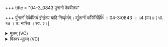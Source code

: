 +++
title = "04-3_0843 पुनानो देववीतय"

+++
पु꣣नानो꣢ दे꣣व꣡वी꣢तय꣣ इ꣡न्द्र꣢स्य याहि निष्कृ꣣त꣢म्। द्यु꣣तानो꣢ वा꣣जि꣡भि꣢र्हि꣣तः꣢ ॥ 04-3:0843 ॥ ॥4 (या)॥ [ धा. १७ । उ. नास्ति । स्व. २।]

<details><summary>मूलम् (VC)</summary>

पु꣣नानो꣢ दे꣣व꣡वी꣢तय꣣ इ꣡न्द्र꣢स्य याहि निष्कृ꣣त꣢म् । द्यु꣣तानो꣢ वा꣣जि꣡भि꣢र्हि꣣तः꣢ ॥८४३॥
</details>

<details><summary>विस्वर-मूलम् (VC)</summary>

पुनानो देववीतय इन्द्रस्य याहि निष्कृतम् । द्युतानो वाजिभिर्हितः ॥८४३॥
</details>